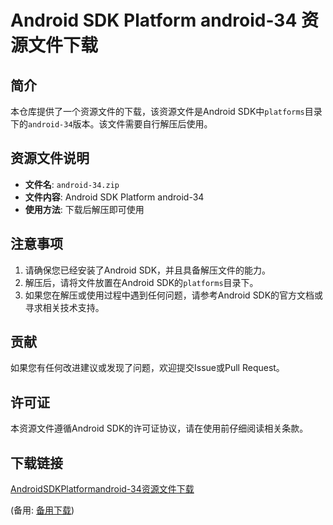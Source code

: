 # Android SDK Platform android-34 资源文件下载

## 简介

本仓库提供了一个资源文件的下载，该资源文件是Android SDK中`platforms`目录下的`android-34`版本。该文件需要自行解压后使用。

## 资源文件说明

- **文件名**: `android-34.zip`
- **文件内容**: Android SDK Platform android-34
- **使用方法**: 下载后解压即可使用

## 注意事项

1. 请确保您已经安装了Android SDK，并且具备解压文件的能力。
2. 解压后，请将文件放置在Android SDK的`platforms`目录下。
3. 如果您在解压或使用过程中遇到任何问题，请参考Android SDK的官方文档或寻求相关技术支持。

## 贡献

如果您有任何改进建议或发现了问题，欢迎提交Issue或Pull Request。

## 许可证

本资源文件遵循Android SDK的许可证协议，请在使用前仔细阅读相关条款。

## 下载链接
[AndroidSDKPlatformandroid-34资源文件下载](https://pan.quark.cn/s/453ad715f9e2) 

(备用: [备用下载](https://pan.baidu.com/s/1bg-B4srt48Si1Tets8OsAA?pwd=1234))
